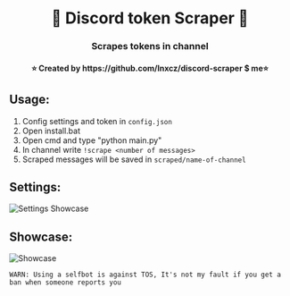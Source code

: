 <h1 align="center">📝 Discord token Scraper 📝</h1>
<h3 align="center">Scrapes tokens in channel</h3>
<h4 align="center">⭐ Created by https://github.com/lnxcz/discord-scraper $ me⭐</h4>



## Usage:
1. Config settings and token in `config.json`
2. Open install.bat
3. Open cmd and type "python main.py"
4. In channel write `!scrape <number of messages>`
5. Scraped messages will be saved in `scraped/name-of-channel`

## Settings:
![Settings Showcase](https://images-ext-2.discordapp.net/external/8PX1xJbhhwkmKI4julJftVoD1AoIKqK1FXo3K1h5x04/https/thigh.pics/raw/emBbf5DA2.png)

## Showcase:
![Showcase](https://images-ext-1.discordapp.net/external/1z0a6DMXdoIMJMYoqNp5Kn6SWooVn9gjwhemJaZw-EY/https/astral.gay/raw/emCb0B7f6.png)

`WARN: Using a selfbot is against TOS, It's not my fault if you get a ban when someone reports you`
